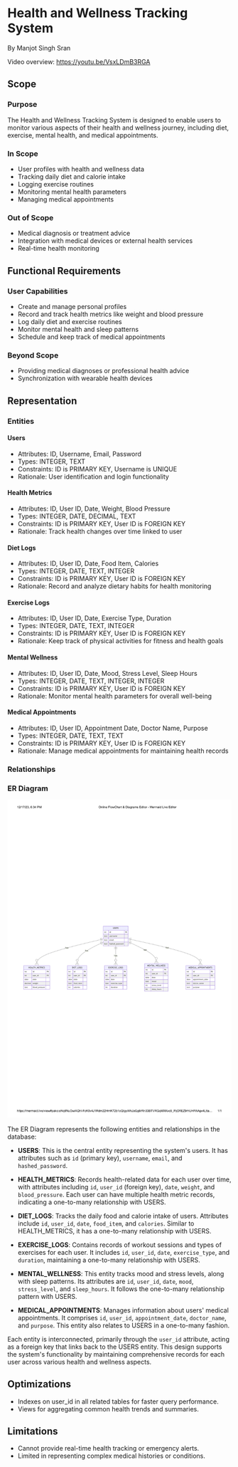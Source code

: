 # Health and Wellness Tracking System

By Manjot Singh Sran

Video overview: https://youtu.be/VsxLDmB3RGA

## Scope

### Purpose
The Health and Wellness Tracking System is designed to enable users to monitor various aspects of their health and wellness journey, including diet, exercise, mental health, and medical appointments.

### In Scope
- User profiles with health and wellness data
- Tracking daily diet and calorie intake
- Logging exercise routines
- Monitoring mental health parameters
- Managing medical appointments

### Out of Scope
- Medical diagnosis or treatment advice
- Integration with medical devices or external health services
- Real-time health monitoring

## Functional Requirements

### User Capabilities
- Create and manage personal profiles
- Record and track health metrics like weight and blood pressure
- Log daily diet and exercise routines
- Monitor mental health and sleep patterns
- Schedule and keep track of medical appointments

### Beyond Scope
- Providing medical diagnoses or professional health advice
- Synchronization with wearable health devices

## Representation

### Entities

#### Users
- Attributes: ID, Username, Email, Password
- Types: INTEGER, TEXT
- Constraints: ID is PRIMARY KEY, Username is UNIQUE
- Rationale: User identification and login functionality

#### Health Metrics
- Attributes: ID, User ID, Date, Weight, Blood Pressure
- Types: INTEGER, DATE, DECIMAL, TEXT
- Constraints: ID is PRIMARY KEY, User ID is FOREIGN KEY
- Rationale: Track health changes over time linked to user

#### Diet Logs
- Attributes: ID, User ID, Date, Food Item, Calories
- Types: INTEGER, DATE, TEXT, INTEGER
- Constraints: ID is PRIMARY KEY, User ID is FOREIGN KEY
- Rationale: Record and analyze dietary habits for health monitoring

#### Exercise Logs
- Attributes: ID, User ID, Date, Exercise Type, Duration
- Types: INTEGER, DATE, TEXT, INTEGER
- Constraints: ID is PRIMARY KEY, User ID is FOREIGN KEY
- Rationale: Keep track of physical activities for fitness and health goals

#### Mental Wellness
- Attributes: ID, User ID, Date, Mood, Stress Level, Sleep Hours
- Types: INTEGER, DATE, TEXT, INTEGER, INTEGER
- Constraints: ID is PRIMARY KEY, User ID is FOREIGN KEY
- Rationale: Monitor mental health parameters for overall well-being

#### Medical Appointments
- Attributes: ID, User ID, Appointment Date, Doctor Name, Purpose
- Types: INTEGER, DATE, TEXT, TEXT
- Constraints: ID is PRIMARY KEY, User ID is FOREIGN KEY
- Rationale: Manage medical appointments for maintaining health records

### Relationships

### ER Diagram

![ER Diagram](diagram.png)

The ER Diagram represents the following entities and relationships in the database:

- **USERS**: This is the central entity representing the system's users. It has attributes such as `id` (primary key), `username`, `email`, and `hashed_password`.

- **HEALTH_METRICS**: Records health-related data for each user over time, with attributes including `id`, `user_id` (foreign key), `date`, `weight`, and `blood_pressure`. Each user can have multiple health metric records, indicating a one-to-many relationship with USERS.

- **DIET_LOGS**: Tracks the daily food and calorie intake of users. Attributes include `id`, `user_id`, `date`, `food_item`, and `calories`. Similar to HEALTH_METRICS, it has a one-to-many relationship with USERS.

- **EXERCISE_LOGS**: Contains records of workout sessions and types of exercises for each user. It includes `id`, `user_id`, `date`, `exercise_type`, and `duration`, maintaining a one-to-many relationship with USERS.

- **MENTAL_WELLNESS**: This entity tracks mood and stress levels, along with sleep patterns. Its attributes are `id`, `user_id`, `date`, `mood`, `stress_level`, and `sleep_hours`. It follows the one-to-many relationship pattern with USERS.

- **MEDICAL_APPOINTMENTS**: Manages information about users' medical appointments. It comprises `id`, `user_id`, `appointment_date`, `doctor_name`, and `purpose`. This entity also relates to USERS in a one-to-many fashion.

Each entity is interconnected, primarily through the `user_id` attribute, acting as a foreign key that links back to the USERS entity. This design supports the system's functionality by maintaining comprehensive records for each user across various health and wellness aspects.

## Optimizations

- Indexes on user_id in all related tables for faster query performance.
- Views for aggregating common health trends and summaries.

## Limitations

- Cannot provide real-time health tracking or emergency alerts.
- Limited in representing complex medical histories or conditions.
